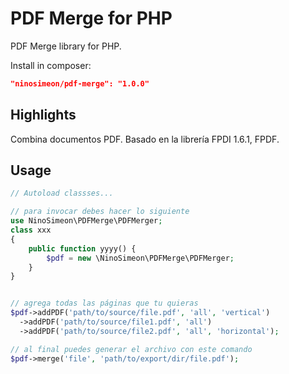 # PDF Merge for PHP

PDF Merge library for PHP.

Install in composer:

```json
"ninosimeon/pdf-merge": "1.0.0"
```

## Highlights

Combina documentos PDF. Basado en la librería FPDI 1.6.1, FPDF.

## Usage

```php
// Autoload classses...

// para invocar debes hacer lo siguiente
use NinoSimeon\PDFMerge\PDFMerger;
class xxx
{
	public function yyyy() {
		$pdf = new \NinoSimeon\PDFMerge\PDFMerger;
	}
}


// agrega todas las páginas que tu quieras
$pdf->addPDF('path/to/source/file.pdf', 'all', 'vertical')
  ->addPDF('path/to/source/file1.pdf', 'all')
  ->addPDF('path/to/source/file2.pdf', 'all', 'horizontal');

// al final puedes generar el archivo con este comando
$pdf->merge('file', 'path/to/export/dir/file.pdf');
```